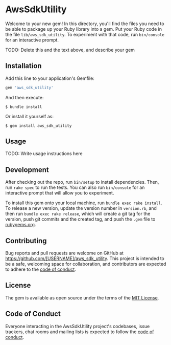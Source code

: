 # AwsSdkUtility

Welcome to your new gem! In this directory, you'll find the files you need to be able to package up your Ruby library into a gem. Put your Ruby code in the file `lib/aws_sdk_utility`. To experiment with that code, run `bin/console` for an interactive prompt.

TODO: Delete this and the text above, and describe your gem

## Installation

Add this line to your application's Gemfile:

```ruby
gem 'aws_sdk_utility'
```

And then execute:

    $ bundle install

Or install it yourself as:

    $ gem install aws_sdk_utility

## Usage

TODO: Write usage instructions here

## Development

After checking out the repo, run `bin/setup` to install dependencies. Then, run `rake spec` to run the tests. You can also run `bin/console` for an interactive prompt that will allow you to experiment.

To install this gem onto your local machine, run `bundle exec rake install`. To release a new version, update the version number in `version.rb`, and then run `bundle exec rake release`, which will create a git tag for the version, push git commits and the created tag, and push the `.gem` file to [rubygems.org](https://rubygems.org).

## Contributing

Bug reports and pull requests are welcome on GitHub at https://github.com/[USERNAME]/aws_sdk_utility. This project is intended to be a safe, welcoming space for collaboration, and contributors are expected to adhere to the [code of conduct](https://github.com/[USERNAME]/aws_sdk_utility/blob/master/CODE_OF_CONDUCT.md).

## License

The gem is available as open source under the terms of the [MIT License](https://opensource.org/licenses/MIT).

## Code of Conduct

Everyone interacting in the AwsSdkUtility project's codebases, issue trackers, chat rooms and mailing lists is expected to follow the [code of conduct](https://github.com/[USERNAME]/aws_sdk_utility/blob/master/CODE_OF_CONDUCT.md).
